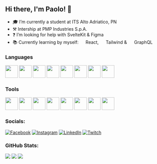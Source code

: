 ## Hi there, I'm Paolo! 👋

- 🎓 I’m currently a student at ITS Alto Adriatico, PN
- ⚒️ Intership at PMP Industries S.p.A.
- ❓ I’m looking for help with SvelteKit & Figma
- 📚 Currently learning by myself: <img src="https://cdn.jsdelivr.net/gh/devicons/devicon@latest/icons/react/react-original.svg" width='15'/> React,
 <img src="https://cdn.jsdelivr.net/gh/devicons/devicon@latest/icons/tailwindcss/tailwindcss-original.svg" width='15'/> Tailwind
& <img src="https://cdn.jsdelivr.net/gh/devicons/devicon@latest/icons/graphql/graphql-plain.svg" width='15'/> GraphQL

### Languages

<img src="https://cdn.jsdelivr.net/gh/devicons/devicon@latest/icons/c/c-original.svg" width="40"/> <img src="https://cdn.jsdelivr.net/gh/devicons/devicon@latest/icons/java/java-original-wordmark.svg" width="40"/> <img src="https://cdn.jsdelivr.net/gh/devicons/devicon@latest/icons/html5/html5-original.svg" width="40"/> <img src="https://cdn.jsdelivr.net/gh/devicons/devicon@latest/icons/css3/css3-original.svg" width="40"/> <img src="https://cdn.jsdelivr.net/gh/devicons/devicon@latest/icons/javascript/javascript-original.svg" width="40"/> <img src="https://cdn.jsdelivr.net/gh/devicons/devicon@latest/icons/csharp/csharp-original.svg" width="40"/> <img src="https://cdn.jsdelivr.net/gh/devicons/devicon@latest/icons/svelte/svelte-original.svg" width="40"/> <img src="https://cdn.jsdelivr.net/gh/devicons/devicon@latest/icons/flutter/flutter-original.svg" width="40"/>

### Tools

<img src="https://cdn.jsdelivr.net/gh/devicons/devicon@latest/icons/postgresql/postgresql-original.svg" width="40"/> <img src="https://cdn.jsdelivr.net/gh/devicons/devicon@latest/icons/figma/figma-original.svg" width="40"/> <img src="https://cdn.jsdelivr.net/gh/devicons/devicon@latest/icons/vscode/vscode-original.svg" width="40"/> <img src="https://cdn.jsdelivr.net/gh/devicons/devicon@latest/icons/arduino/arduino-original-wordmark.svg" width="40"/> <img src="https://cdn.jsdelivr.net/gh/devicons/devicon@latest/icons/slack/slack-original.svg" width="40"/> <img src="https://cdn.jsdelivr.net/gh/devicons/devicon@latest/icons/cloudflare/cloudflare-original.svg" width="40"/> <img src="https://cdn.jsdelivr.net/gh/devicons/devicon@latest/icons/docker/docker-original-wordmark.svg" width="40"/> <img src="https://cdn.jsdelivr.net/gh/devicons/devicon@latest/icons/androidstudio/androidstudio-original.svg" width="40"/>

### Socials:
[![Facebook](https://img.shields.io/badge/Facebook-%231877F2.svg?logo=Facebook&logoColor=white)](https://facebook.com/paolo.brugnola) [![Instagram](https://img.shields.io/badge/Instagram-%23E4405F.svg?logo=Instagram&logoColor=white)](https://instagram.com/__paulxv) [![LinkedIn](https://img.shields.io/badge/LinkedIn-%230077B5.svg?logo=linkedin&logoColor=white)](www.linkedin.com/in/paolo-brugnola-91a070332) [![Twitch](https://img.shields.io/badge/Twitch-%239146FF.svg?logo=Twitch&logoColor=white)](https://twitch.tv/brugnyxv) 

### GitHub Stats:
![](https://github-readme-stats.vercel.app/api?username=PaulXV&theme=merko&hide_border=false&include_all_commits=true&count_private=true)
![](https://github-readme-streak-stats.herokuapp.com/?user=PaulXV&theme=merko&hide_border=false)
![](https://github-readme-stats.vercel.app/api/top-langs/?username=PaulXV&theme=merko&hide_border=false&include_all_commits=true&count_private=true&layout=compact)
